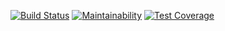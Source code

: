 [![Build Status](https://travis-ci.com/marazmatique/frontend-project-lvl2.svg?branch=master)](https://travis-ci.com/marazmatique/frontend-project-lvl2)
[![Maintainability](https://api.codeclimate.com/v1/badges/8acd97f69cab0149ef32/maintainability)](https://codeclimate.com/github/marazmatique/frontend-project-lvl2/maintainability)
[![Test Coverage](https://api.codeclimate.com/v1/badges/8acd97f69cab0149ef32/test_coverage)](https://codeclimate.com/github/marazmatique/frontend-project-lvl2/test_coverage)